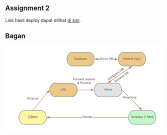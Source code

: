 ## Assignment 2

Link hasil deploy dapat dilihat [di sini](https://tutorial1yudi.herokuapp.com/).

## Bagan
![Bagan](../static/hero.png?raw=true)
